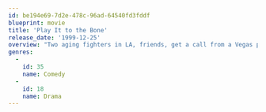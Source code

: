 ```yaml
---
id: be194e69-7d2e-478c-96ad-64540fd3fddf
blueprint: movie
title: 'Play It to the Bone'
release_date: '1999-12-25'
overview: "Two aging fighters in LA, friends, get a call from a Vegas promoter because his undercard fighters for a Mike Tyson bout that night are suddenly unavailable. He wants them to box each other. They agree as long as the winner gets a shot at the middleweight title. They enlist Grace, Cesar's current and Vinnie's ex girlfriend, to drive them to Vegas."
genres:
  -
    id: 35
    name: Comedy
  -
    id: 18
    name: Drama
---
```

